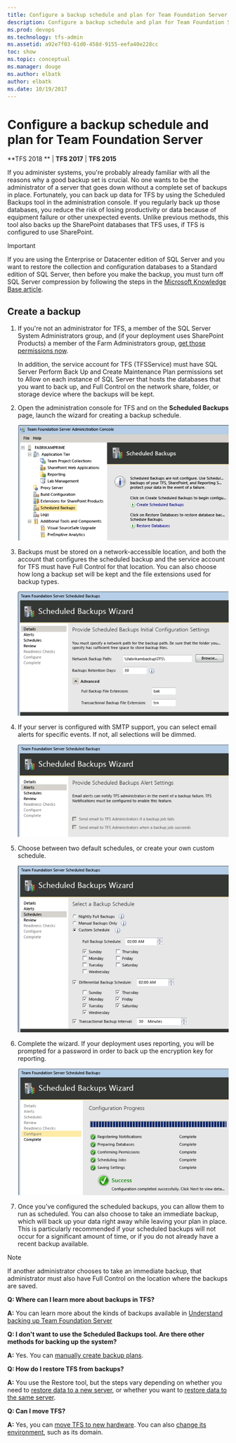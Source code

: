 ```yaml
---
title: Configure a backup schedule and plan for Team Foundation Server
description: Configure a backup schedule and plan for Team Foundation Server
ms.prod: devops
ms.technology: tfs-admin
ms.assetid: a92e7f03-61d0-458d-9155-eefa40e228cc
toc: show
ms.topic: conceptual
ms.manager: douge
ms.author: elbatk
author: elbatk
ms.date: 10/19/2017
---
```


# Configure a backup schedule and plan for Team Foundation Server

**TFS 2018 ** | **TFS 2017** | **TFS 2015**

If you administer systems, you're probably already familiar with all the
reasons why a good backup set is crucial. No one wants to be the
administrator of a server that goes down without a complete set of
backups in place. Fortunately, you can back up data for TFS by using the
Scheduled Backups tool in the administration console. If you regularly
back up those databases, you reduce the risk of losing productivity or
data because of equipment failure or other unexpected events. Unlike
previous methods, this tool also backs up the SharePoint databases that
TFS uses, if TFS is configured to use SharePoint.

> [!Important]
> If you are using the Enterprise or Datacenter edition of SQL Server and
> you want to restore the collection and configuration databases to a
> Standard edition of SQL Server, then before you make the backup, you
> must turn off SQL Server compression by following the steps in the
> [Microsoft Knowledge Base article](http://go.microsoft.com/fwlink/?LinkId=253758).


## Create a backup

1.  If you're not an administrator for TFS, a member of the SQL Server
    System Administrators group, and (if your deployment uses
    SharePoint Products) a member of the Farm Administrators group, [get
    those permissions
    now](/tfs/add-administrator-tfs).

    In addition, the service account for TFS (TFSService) must have SQL
    Server Perform Back Up and Create Maintenance Plan permissions set
    to Allow on each instance of SQL Server that hosts the databases
    that you want to back up, and Full Control on the network share,
    folder, or storage device where the backups will be kept.

2.  Open the administration console for TFS and on the **Scheduled Backups** page, launch the wizard for
    creating a backup schedule.

    ![The Schedule Backups node in the console](../_img/console-sched-backup.png)

3.  Backups must be stored on a network-accessible location, and both
    the account that configures the scheduled backup and the service
    account for TFS must have Full Control for that location. You can
    also choose how long a backup set will be kept and the file
    extensions used for backup types.

    ![Specify the network path for the backups](../_img/sched-backup-wiz-network-paths.png)

4.  If your server is configured with SMTP support, you can select email
    alerts for specific events. If not, all selections will be dimmed.

    ![Alerts are only available if SMTP is configured](../_img/sched-backup-wiz-alerts.png)

5.  Choose between two default schedules, or create your own
    custom schedule.

    ![Choose a preconfigured or custom schedule](../_img/sched-backup-wiz-preconfig.png)

6.  Complete the wizard. If your deployment uses reporting, you will be
    prompted for a password in order to back up the encryption key
    for reporting.

    ![The wizard confirms success](../_img/sched-backup-wiz-confirm.png)

7.  Once you've configured the scheduled backups, you can allow them
    to run as scheduled. You can also choose to take an immediate
    backup, which will back up your data right away while leaving your
    plan in place. This is particularly recommended if your scheduled
    backups will not occur for a significant amount of time, or if you
    do not already have a recent backup available.

> [!Note]
> If another administrator chooses to take an immediate backup, that 
> administrator must also have Full Control on the location where the
> backups are saved.                                                 

**Q: Where can I learn more about backups in TFS?**

**A:** You can learn more about the kinds of
backups available in [Understand backing up Team Foundation Server](backup-db-architecture.md)

**Q: I don't want to use the Scheduled Backups tool. Are there other methods for backing up the system?**

**A:** Yes. You can [manually create backup plans](manually-backup-tfs.md).

**Q: How do I restore TFS from backups?**

**A:** You use the Restore tool, but the steps
vary depending on whether you need to [restore data to a new server](tut-single-svr-home.md), or whether
you want to [restore data to the same server](restore-data-same-location.md).

**Q: Can I move TFS?**

**A:** Yes, you can [move TFS to new hardware](../move-clone-hardware.md). You can
also [change its environment](../move-across-domains.md), such as
its domain.
